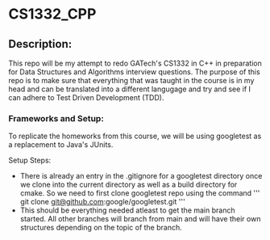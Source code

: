 # CS1332_CPP

## Description:

This repo will be my attempt to redo GATech's CS1332 in C++ in preparation for Data Structures and Algorithms interview questions.
The purpose of this repo is to make sure that everything that was taught in the course is in my head and can be translated into 
a different langugage and try and see if I can adhere to Test Driven Development (TDD).

### Frameworks and Setup:

To replicate the homeworks from this course, we will be using googletest as a replacement to Java's JUnits.

Setup Steps:
- There is already an entry in the .gitignore for a googletest directory once we clone into the current directory as well as a 
build directory for cmake. So we need to first clone googletest repo using the command
'''
git clone git@github.com:google/googletest.git
'''
- This should be everything needed atleast to get the main branch started. All other branches will branch from main and will have
their own structures depending on the topic of the branch.